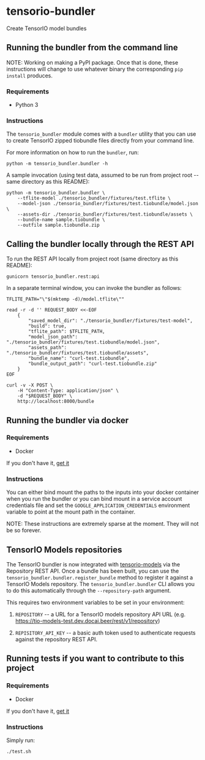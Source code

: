 # tensorio-bundler
Create TensorIO model bundles


## Running the bundler from the command line

NOTE: Working on making a PyPI package. Once that is done, these instructions will change
to use whatever binary the corresponding `pip install` produces.

### Requirements
+ Python 3

### Instructions
The `tensorio_bundler` module comes with a `bundler` utility that you can use to create TensorIO
zipped tiobundle files directly from your command line.

For more information on how to run the `bundler`, run:
```
python -m tensorio_bundler.bundler -h
```

A sample invocation (using test data, assumed to be run from project root -- same directory as this
README):
```
python -m tensorio_bundler.bundler \
    --tflite-model ./tensorio_bundler/fixtures/test.tflite \
    --model-json ./tensorio_bundler/fixtures/test.tiobundle/model.json \
    --assets-dir ./tensorio_bundler/fixtures/test.tiobundle/assets \
    --bundle-name sample.tiobundle \
    --outfile sample.tiobundle.zip
```


## Calling the bundler locally through the REST API

To run the REST API locally from project root (same directory as this README):
```
gunicorn tensorio_bundler.rest:api
```

In a separate terminal window, you can invoke the bundler as follows:
```
TFLITE_PATH="\"$(mktemp -d)/model.tflite\""

read -r -d '' REQUEST_BODY <<-EOF
    {
        "saved_model_dir": "./tensorio_bundler/fixtures/test-model",
        "build": true,
        "tflite_path": $TFLITE_PATH,
        "model_json_path": "./tensorio_bundler/fixtures/test.tiobundle/model.json",
        "assets_path": "./tensorio_bundler/fixtures/test.tiobundle/assets",
        "bundle_name": "curl-test.tiobundle",
        "bundle_output_path": "curl-test.tiobundle.zip"
    }
EOF

curl -v -X POST \
    -H "Content-Type: application/json" \
    -d "$REQUEST_BODY" \
    http://localhost:8000/bundle
```


## Running the bundler via docker

### Requirements
+ Docker

If you don't have it, [get it](https://docs.docker.com/install/linux/docker-ce/ubuntu/)

### Instructions
You can either bind mount the paths to the inputs into your docker container when you run the
bundler or you can bind mount in a service account credentials file and set the
`GOOGLE_APPLICATION_CREDENTIALS` environment variable to point at the mount path in the container.

NOTE: These instructions are extremely sparse at the moment. They will not be so forever.


## TensorIO Models repositories

The TensorIO bundler is now integrated with [tensorio-models](https://github.com/doc-ai/tensorio-models)
via the Repository REST API. Once a bundle has been built, you can use the
`tensorio_bundler.bundler.register_bundle` method to register it against a TensorIO Models
repository. The `tensorio_bundler.bundler` CLI allows you to do this automatically through the
`--repository-path` argument.

This requires two environment variables to be set in your environment:

1. `REPOSITORY` -- a URL for a TensorIO models repository API URL (e.g. https://tio-models-test.dev.docai.beer/rest/v1/repository)

1. `REPISITORY_API_KEY` -- a basic auth token used to authenticate requests against the repository
REST API.

## Running tests if you want to contribute to this project

### Requirements
+ Docker

If you don't have it, [get it](https://docs.docker.com/install/linux/docker-ce/ubuntu/)

### Instructions
Simply run:
```
./test.sh
```

